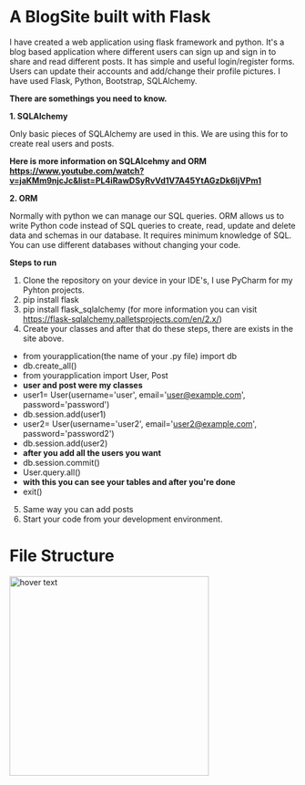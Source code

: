 # A BlogSite built with Flask 

I have created a web application using flask framework and python. It's a blog based application where different users can sign up and sign in to share and read different posts. It has simple and useful login/register forms. Users can update their accounts and add/change their profile pictures. I have used Flask, Python, Bootstrap, SQLAlchemy. 

**There are somethings you need to know.**

**1. SQLAlchemy**

Only basic pieces of SQLAlchemy are used in this. We are using this for to create real users and posts. 

**Here is more information on SQLAlcehmy and ORM https://www.youtube.com/watch?v=jaKMm9njcJc&list=PL4iRawDSyRvVd1V7A45YtAGzDk6ljVPm1**

**2. ORM**

Normally with python we can manage our SQL queries. ORM allows us to write Python code instead of SQL queries to create, read, update and delete data and schemas in our database. It requires minimum knowledge of SQL. You can use different databases without changing your code.

**Steps to run**

1. Clone the repository on your device in your IDE's, I use PyCharm for my Pyhton projects.
2. pip install flask 
3. pip install flask_sqlalchemy (for more information you can visit https://flask-sqlalchemy.palletsprojects.com/en/2.x/)
4. Create your classes and after that do these steps, there are exists in the site above.
- from yourapplication(the name of your .py file) import db
- db.create_all()
- from yourapplication import User, Post 
- **user and post were my classes**
- user1= User(username='user', email='user@example.com', password='password')
- db.session.add(user1)
- user2= User(username='user2', email='user2@example.com', password='password2')
- db.session.add(user2)
- **after you add all the users you want**
- db.session.commit() 
- User.query.all() 
- **with this you can see your tables and after you're done**
- exit()
5. Same way you can add posts
6. Start your code from your development environment. 



# File Structure

<p>
  <img src="https://github.com/ezgikorkmmaz/turkai-flask/blob/master/static/img/structure.png" width="350" title="hover text">
</p>



